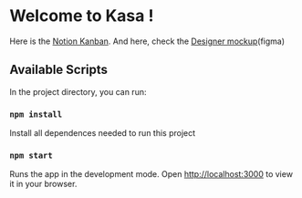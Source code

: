 # Welcome to Kasa !

Here is the [Notion Kanban](https://www.notion.so/bba96752df5447f5a4404418232e13cb?v=d090c4dcf6a74cdf9282369088b8ea92).
And here, check the [Designer mockup](https://www.figma.com/file/bAnXDNqRKCRRP8mY2gcb5p/UI-Design?node-id=4%3A1)(figma)
## Available Scripts

In the project directory, you can run:

### `npm install`

Install all dependences needed to run this project

### `npm start`

Runs the app in the development mode.
Open [http://localhost:3000](http://localhost:3000) to view it in your browser.
